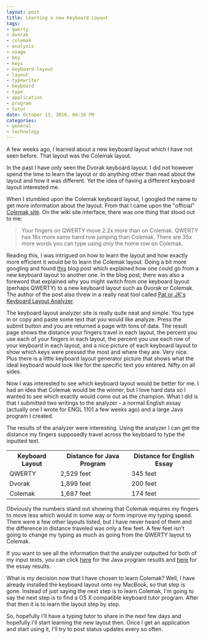 ```yaml
--- 
layout: post
title: Learning a new Keyboard Layout
tags: 
- qwerty
- dvorak
- colemak
- analysis
- usage
- key
- keys
- keyboard-layout
- layout
- typewriter
- keyboard
- type
- application
- program
- tutor
date: October 13, 2010, 04:16 PM
categories: 
- general
- technology
---
```

A few weeks ago, I learned about a new keyboard layout which I have not seen before. That layout was the Colemak layout.

In the past I have only seen the Dvorak keyboard layout. I did not however spend the time to learn the layout or do anything other than read about the layout and how it was different. Yet the idea of having a different keyboard layout interested me.

When I stumbled upon the Colemak keyboard layout, I googled the name to get more information about the layout. From that I came upon the "official" [Colemak site](http://colemak.com/). On the wiki site interface, there was one thing that stood out to me:

>Your fingers on QWERTY move 2.2x more than on Colemak. QWERTY has 16x more same hand row jumping than Colemak. There are 35x more words you can type using only the home row on Colemak.

Reading this, I was intrigued on how to learn the layout and how exactly more efficient it would be to learn the Colemak layout. Doing a bit more googling and found [this](http://www.pettijohn.com/2010/09/learning-new-keyboard-layout.html) blog post which explained how one could go from a new keyboard layout to another one. In the blog post, there was also a foreword that explained why you might switch from one keyboard layout (perhaps QWERTY) to a new keyboard layout such as Dvorak or Colemak. The author of the post also threw in a really neat tool called [Pat or JK's Keyboard Layout Analyzer](http://patorjk.com/keyboard-layout-analyzer/).

The keyboard layout analyzer site is really quite neat and simple. You type in or copy and paste some text that you would like analyze. Press the submit button and you are returned a page with tons of data. The result page shows the distance your fingers travel in each layout, the percent you use each of your fingers in each layout, the percent you use each row of your keyboard in each layout, and a nice picture of each keyboard layout to show which keys were pressed the most and where they are. Very nice. Plus there is a little keyboard layout generator picture that shows what the ideal keyboard would look like for the specific text you entered. Nifty on all sides.

Now I was interested to see which keyboard layout would be better for me. I had an idea that Colemak would be the winner, but I love hard data so I wanted to see which exactly would come out as the champion. What I did is that I submitted two writings to the analyzer - a normal English essay (actually one I wrote for ENGL 1101 a few weeks ago) and a large Java program I created.

The results of the analyzer were interesting. Using the analyzer I can get the distance my fingers supposedly travel across the keyboard to type the inputted text.

<table>
	<tr>
		<th>Keyboard Layout</th>
		<th>Distance for Java Program</th>
		<th>Distance for English Essay</th>
	</tr>
	<tr>
		<td>QWERTY</td>
		<td>2,529 feet</td>
		<td>345 feet</td>
	</tr>
	<tr>
		<td>Dvorak</td>
		<td>1,899 feet</td>
		<td>200 feet</td>
	</tr>
	<tr>
		<td>Colemak</td>
		<td>1,687 feet</td>
		<td>174 feet</td>
	</tr>
</table>

Obviously the numbers stand out showing that Colemak requires my fingers to move less which would in some way or form improve my typing speed. There were a few other layouts listed, but I have never heard of them and the difference in distance traveled was only a few feet. A few feet isn't going to change my typing as much as going from the QWERTY layout to Colemak.

If you want to see all the information that the analyzer outputted for both of my input texts, you can click [here](/files/2010/10/Keyboard_Usage_Java.pdf) for the Java program results and [here](/files/2010/10/Keyboard_Usage_Writing.pdf) for the essay results.

What is my decision now that I have chosen to learn Colemak? Well, I have already installed the keyboard layout onto my MacBook, so that step is gone. Instead of just saying the next step is to learn Colemak, I'm going to say the next step is to find a OS X compatible keyboard tutor program. After that then it is to learn the layout step by step.

So, hopefully I'll have a typing tutor to share in the next few days and hopefully I'll start learning the new layout then. Once I get an application and start using it, I'll try to post status updates every so often.
